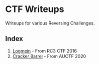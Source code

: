 # CTF Writeups
Writeups for various Reversing Challenges.

## Index

1. [Logmein](./logmein.md) - From RC3 CTF 2016
2. [Cracker Barrel](./cracker.md) - From AUCTF 2020

